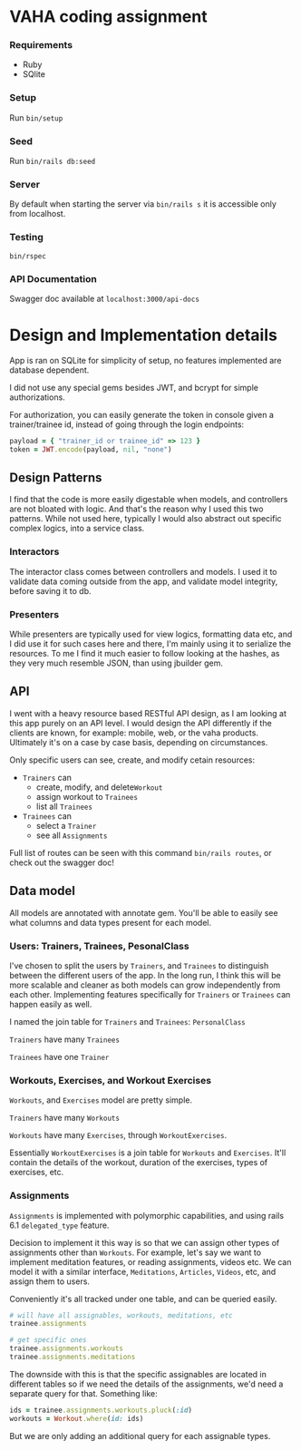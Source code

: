 # VAHA coding assignment

### Requirements

* Ruby
* SQlite

### Setup

Run `bin/setup`

### Seed

Run `bin/rails db:seed`

### Server

By default when starting the server via `bin/rails s` it is accessible only from localhost.

### Testing

    bin/rspec
    
### API Documentation

Swagger doc available at `localhost:3000/api-docs`


# Design and Implementation details

App is ran on SQLite for simplicity of setup, no features implemented are database dependent.

I did not use any special gems besides JWT, and bcrypt for simple authorizations.

For authorization, you can easily generate the token in console given a trainer/trainee id, instead of going through the login endpoints:
```ruby
payload = { "trainer_id or trainee_id" => 123 }
token = JWT.encode(payload, nil, "none")
```


## Design Patterns

I find that the code is more easily digestable when models, and controllers are not bloated with logic. And that's the reason why I used this two patterns. While not used here, typically I would also abstract out specific complex logics, into a service class.

### Interactors

The interactor class comes between controllers and models. I used it to validate data coming outside from the app, and validate model integrity, before saving it to db.

### Presenters

While presenters are typically used for view logics, formatting data etc, and I did use it for such cases here and there, I'm mainly using it to serialize the resources. To me I find it much easier to follow looking at the hashes, as they very much resemble JSON, than using jbuilder gem.

## API

I went with a heavy resource based RESTful API design, as I am looking at this app purely on an API level.
I would design the API differently if the clients are known, for example: mobile, web, or the vaha products.
Ultimately it's on a case by case basis, depending on circumstances.

Only specific users can see, create, and modify cetain resources:
* `Trainers` can
  * create, modify, and delete`Workout`
  * assign workout to `Trainees`
  * list all `Trainees`
* `Trainees` can
  * select a `Trainer`
  * see all `Assignments`

Full list of routes can be seen with this command `bin/rails routes`, or check out the swagger doc!

## Data model

All models are annotated with annotate gem. You'll be able to easily see what columns and data types present for each model.

### Users: Trainers, Trainees, PesonalClass

I've chosen to split the users by `Trainers`, and `Trainees` to distinguish between the different users of the app.
In the long run, I think this will be more scalable and cleaner as both models can grow independently from each other.
Implementing features specifically for `Trainers` or `Trainees` can happen easily as well.

I named the join table for `Trainers` and `Trainees`: `PersonalClass`

`Trainers` have many `Trainees`

`Trainees` have one `Trainer`

### Workouts, Exercises, and Workout Exercises

`Workouts`, and `Exercises` model are pretty simple.

`Trainers` have many `Workouts`

`Workouts` have many `Exercises`, through `WorkoutExercises`.

Essentially `WorkoutExercises` is a join table for `Workouts` and `Exercises`. It'll contain the details of the workout, duration of the exercises, types of exercises, etc.

### Assignments

`Assignments` is implemented with polymorphic capabilities, and using rails 6.1 `delegated_type` feature.

Decision to implement it this way is so that we can assign other types of assignments other than `Workouts`. For example, let's say we want to implement meditation features, or reading assignments, videos etc. We can model it with a similar interface, `Meditations`, `Articles`, `Videos`, etc, and assign them to users.

Conveniently it's all tracked under one table, and can be queried easily.

```ruby
# will have all assignables, workouts, meditations, etc
trainee.assignments

# get specific ones
trainee.assignments.workouts
trainee.assignments.meditations
```

The downside with this is that the specific assignables are located in different tables so if we need the details of the assignments, we'd need a separate query for that. Something like:

```ruby
ids = trainee.assignments.workouts.pluck(:id)
workouts = Workout.where(id: ids)
```

But we are only adding an additional query for each assignable types.

